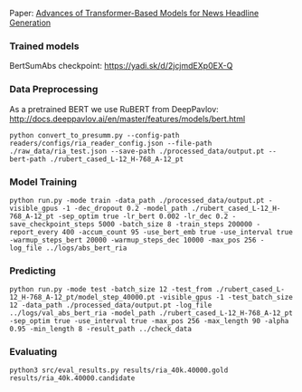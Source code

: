 
Paper: [Advances of Transformer-Based Models for News Headline Generation](https://arxiv.org/abs/2007.05044)


### Trained models

BertSumAbs checkpoint: https://yadi.sk/d/2jcjmdEXp0EX-Q

### Data Preprocessing

As a pretrained BERT we use RuBERT from DeepPavlov: http://docs.deeppavlov.ai/en/master/features/models/bert.html

```
python convert_to_presumm.py --config-path readers/configs/ria_reader_config.json --file-path ./raw_data/ria_test.json --save-path ./processed_data/output.pt --bert-path ./rubert_cased_L-12_H-768_A-12_pt
```
### Model Training

```
python run.py -mode train -data_path ./processed_data/output.pt -visible_gpus -1 -dec_dropout 0.2 -model_path ./rubert_cased_L-12_H-768_A-12_pt -sep_optim true -lr_bert 0.002 -lr_dec 0.2 -save_checkpoint_steps 5000 -batch_size 8 -train_steps 200000 -report_every 400 -accum_count 95 -use_bert_emb true -use_interval true -warmup_steps_bert 20000 -warmup_steps_dec 10000 -max_pos 256 -log_file ../logs/abs_bert_ria
```

### Predicting

```
python run.py -mode test -batch_size 12 -test_from ./rubert_cased_L-12_H-768_A-12_pt/model_step_40000.pt -visible_gpus -1 -test_batch_size 12 -data_path ./processed_data/output.pt -log_file ../logs/val_abs_bert_ria -model_path ./rubert_cased_L-12_H-768_A-12_pt -sep_optim true -use_interval true -max_pos 256 -max_length 90 -alpha 0.95 -min_length 8 -result_path ../check_data
```

### Evaluating

```
python3 src/eval_results.py results/ria_40k.40000.gold results/ria_40k.40000.candidate
```